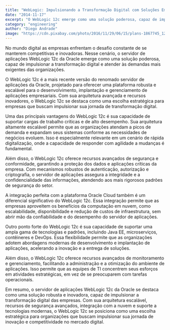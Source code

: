 ```yaml
---
title: "WebLogic: Impulsionando a Transformação Digital com Soluções Empresariais Robustas"
date: "2014-11-17"
excerpt: "O WebLogic 12c emerge como uma solução poderosa, capaz de impulsionar a transformação digital e atender às demandas mais exigentes das organizações."
category: "engineering"
author: "Diego Andrade"
image: "https://cdn.pixabay.com/photo/2016/11/29/06/15/plans-1867745_1280.jpg"
---
```


No mundo digital as empresas enfrentam o desafio constante de se manterem competitivas e inovadoras. Nesse cenário, o servidor de aplicações WebLogic 12c da Oracle emerge como uma solução poderosa, capaz de impulsionar a transformação digital e atender às demandas mais exigentes das organizações.

O WebLogic 12c é a mais recente versão do renomado servidor de aplicações da Oracle, projetado para oferecer uma plataforma robusta e escalável para o desenvolvimento, implantação e gerenciamento de aplicações empresariais. Com sua arquitetura avançada e recursos inovadores, o WebLogic 12c se destaca como uma escolha estratégica para empresas que buscam impulsionar sua jornada de transformação digital.

Uma das principais vantagens do WebLogic 12c é sua capacidade de suportar cargas de trabalho críticas e de alto desempenho. Sua arquitetura altamente escalável permite que as organizações atendam a picos de demanda e expandam seus sistemas conforme as necessidades de negócios evoluem. Isso é especialmente relevante em um cenário de rápida digitalização, onde a capacidade de responder com agilidade a mudanças é fundamental.

Além disso, o WebLogic 12c oferece recursos avançados de segurança e conformidade, garantindo a proteção dos dados e aplicações críticas da empresa. Com mecanismos robustos de autenticação, autorização e criptografia, o servidor de aplicações assegura a integridade e a confidencialidade das informações, atendendo aos mais rigorosos padrões de segurança do setor.

A integração perfeita com a plataforma Oracle Cloud também é um diferencial significativo do WebLogic 12c. Essa integração permite que as empresas aproveitem os benefícios da computação em nuvem, como escalabilidade, disponibilidade e redução de custos de infraestrutura, sem abrir mão da confiabilidade e do desempenho do servidor de aplicações.

Outro ponto forte do WebLogic 12c é sua capacidade de suportar uma ampla gama de tecnologias e padrões, incluindo Java EE, microserviços, contêineres e DevOps. Essa flexibilidade permite que as organizações adotem abordagens modernas de desenvolvimento e implantação de aplicações, acelerando a inovação e a entrega de soluções.

Além disso, o WebLogic 12c oferece recursos avançados de monitoramento e gerenciamento, facilitando a administração e a otimização do ambiente de aplicações. Isso permite que as equipes de TI concentrem seus esforços em atividades estratégicas, em vez de se preocuparem com tarefas operacionais.

Em resumo, o servidor de aplicações WebLogic 12c da Oracle se destaca como uma solução robusta e inovadora, capaz de impulsionar a transformação digital das empresas. Com sua arquitetura escalável, recursos de segurança avançados, integração com a nuvem e suporte a tecnologias modernas, o WebLogic 12c se posiciona como uma escolha estratégica para organizações que buscam impulsionar sua jornada de inovação e competitividade no mercado digital.